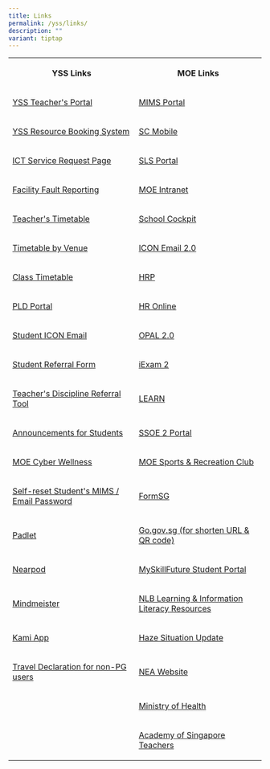 ```yaml
---
title: Links
permalink: /yss/links/
description: ""
variant: tiptap
---
```

<table><tbody><tr><th rowspan="1" colspan="1"><p>YSS Links</p></th><th rowspan="1" colspan="1"><p>MOE Links</p></th></tr><tr><td rowspan="1" colspan="1"><p><a href="https://sites.google.com/moe.edu.sg/yss-teachers/teachers" rel="noopener noreferrer nofollow" target="_blank">YSS Teacher's Portal</a></p></td><td rowspan="1" colspan="1"><p><a href="https://idp.mims.moe.gov.sg/nidp/app/login" rel="noopener noreferrer nofollow" target="_blank">MIMS Portal</a></p></td></tr><tr><td rowspan="1" colspan="1"><p><a href="https://rbs.avero-tech.com/" rel="noopener noreferrer nofollow" target="_blank">YSS Resource Booking System</a></p></td><td rowspan="1" colspan="1"><p><a href="https://scmobile.moe.edu.sg/login" rel="noopener noreferrer nofollow" target="_blank">SC Mobile</a></p></td></tr><tr><td rowspan="1" colspan="1"><p><a href="https://docs.google.com/forms/d/e/1FAIpQLSeQdaUI35ybm2E5qBBW9xt5UaJvYVnPruYeL1g0Ap9DkuzggA/viewform" rel="noopener noreferrer nofollow" target="_blank">ICT Service Request Page</a></p></td><td rowspan="1" colspan="1"><p><a href="https://vle.learning.moe.edu.sg/login" rel="noopener noreferrer nofollow" target="_blank">SLS Portal</a></p></td></tr><tr><td rowspan="1" colspan="1"><p><a href="https://docs.google.com/forms/d/e/1FAIpQLSd52mydVEfx2QhCPHOXRD-yRCEafEGhia4KYrlwbvMtkA84Cw/viewform" rel="noopener noreferrer nofollow" target="_blank">Facility Fault Reporting</a></p></td><td rowspan="1" colspan="1"><p><a href="https://intranet.moe.gov.sg/" rel="noopener noreferrer nofollow" target="_blank">MOE Intranet</a></p></td></tr><tr><td rowspan="1" colspan="1"><p><a href="/files/Timetables/Teachers Timetable/2024_Teacher_TT_v5.pdf" rel="noopener noreferrer nofollow" target="_blank">Teacher's Timetable</a></p></td><td rowspan="1" colspan="1"><p><a href="https://schoolcockpit.moe.gov.sg/" rel="noopener noreferrer nofollow" target="_blank">School Cockpit</a></p></td></tr><tr><td rowspan="1" colspan="1"><p><a href="/files/Timetables/VenueTT/2024_Venue_TT_v5.pdf" rel="noopener noreferrer nofollow" target="_blank">Timetable by Venue</a></p></td><td rowspan="1" colspan="1"><p><a href="https://icon.moe.edu.sg/home" rel="noopener noreferrer nofollow" target="_blank">ICON Email 2.0</a></p></td></tr><tr><td rowspan="1" colspan="1"><p><a href="/students/timetable/" rel="noopener noreferrer nofollow" target="_blank">Class Timetable</a></p></td><td rowspan="1" colspan="1"><p><a href="https://www.hrp.gov.sg/" rel="noopener noreferrer nofollow" target="_blank">HRP</a></p></td></tr><tr><td rowspan="1" colspan="1"><p><a href="/parents/pdlp/" rel="noopener noreferrer nofollow" target="_blank">PLD Portal</a></p></td><td rowspan="1" colspan="1"><p><a href="http://intranet.moe.gov.sg/hronline/Pages/Home.aspx" rel="noopener noreferrer nofollow" target="_blank">HR Online</a></p></td></tr><tr><td rowspan="1" colspan="1"><p><a href="https://workspace.google.com/dashboard" rel="noopener noreferrer nofollow" target="_blank">Student ICON Email</a></p></td><td rowspan="1" colspan="1"><p><a href="https://www.opal2.moe.edu.sg/app/learner" rel="noopener noreferrer nofollow" target="_blank">OPAL 2.0</a></p></td></tr><tr><td rowspan="1" colspan="1"><p><a href="https://forms.gle/9wJdoyP5tusj8sCD9" rel="noopener noreferrer nofollow" target="_blank">Student Referral Form</a></p></td><td rowspan="1" colspan="1"><p><a href="https://iexams.seab.gov.sg/login" rel="noopener noreferrer nofollow" target="_blank">iExam 2</a></p></td></tr><tr><td rowspan="1" colspan="1"><p><a href="https://form.gov.sg/6295ca0ec3cb8100127d89d6" rel="noopener noreferrer nofollow" target="_blank">Teacher's Discipline Referral Tool</a></p></td><td rowspan="1" colspan="1"><p><a href="https://learn.gov.sg/" rel="noopener noreferrer nofollow" target="_blank">LEARN</a></p></td></tr><tr><td rowspan="1" colspan="1"><p><a href="/students/announcements/" rel="noopener noreferrer nofollow" target="_blank">Announcements for Students</a></p></td><td rowspan="1" colspan="1"><p><a href="https://ssoe2.moe.edu.sg/sp" rel="noopener noreferrer nofollow" target="_blank">SSOE 2 Portal</a></p></td></tr><tr><td rowspan="1" colspan="1"><p><a href="https://www.moe.gov.sg/education-in-sg/our-programmes/cyber-wellness" rel="noopener noreferrer nofollow" target="_blank">MOE Cyber Wellness</a></p></td><td rowspan="1" colspan="1"><p><a href="https://www.mesrc.net/" rel="noopener noreferrer nofollow" target="_blank">MOE Sports &amp; Recreation Club</a></p></td></tr><tr><td rowspan="1" colspan="1"><p><a href="https://idp.mims.moe.gov.sg/nidp/app/login" rel="noopener noreferrer nofollow" target="_blank">Self-reset Student's MIMS / Email Password</a></p></td><td rowspan="1" colspan="1"><p><a href="https://form.gov.sg/" rel="noopener noreferrer nofollow" target="_blank">FormSG</a></p></td></tr><tr><td rowspan="1" colspan="1"><p><a href="https://yss.padlet.org/" rel="noopener noreferrer nofollow" target="_blank">Padlet</a></p></td><td rowspan="1" colspan="1"><p><a href="https://go.gov.sg/" rel="noopener noreferrer nofollow" target="_blank">Go.gov.sg (for shorten URL &amp; QR code)</a></p></td></tr><tr><td rowspan="1" colspan="1"><p><a href="https://nearpod.com/" rel="noopener noreferrer nofollow" target="_blank">Nearpod</a></p></td><td rowspan="1" colspan="1"><p><a href="https://www.myskillsfuture.gov.sg/content/student/en/secondary.html" rel="noopener noreferrer nofollow" target="_blank">MySkillFuture Student Portal</a></p></td></tr><tr><td rowspan="1" colspan="1"><p><a href="https://www.mindmeister.com/" rel="noopener noreferrer nofollow" target="_blank">Mindmeister</a></p></td><td rowspan="1" colspan="1"><p><a href="https://sure.nlb.gov.sg/" rel="noopener noreferrer nofollow" target="_blank">NLB Learning &amp; Information Literacy Resources</a></p></td></tr><tr><td rowspan="1" colspan="1"><p><a href="https://www.kamiapp.com/" rel="noopener noreferrer nofollow" target="_blank">Kami App</a></p></td><td rowspan="1" colspan="1"><p><a href="https://www.haze.gov.sg/" rel="noopener noreferrer nofollow" target="_blank">Haze Situation Update</a></p></td></tr><tr><td rowspan="1" colspan="1"><p><a href="https://form.gov.sg/6461c57c1af9a80012cbb53d" rel="noopener noreferrer nofollow" target="_blank">Travel Declaration for non-PG users</a></p></td><td rowspan="1" colspan="1"><p><a href="https://www.nea.gov.sg" rel="noopener noreferrer nofollow" target="_blank">NEA Website</a></p></td></tr><tr><td rowspan="1" colspan="1"><p></p></td><td rowspan="1" colspan="1"><p><a href="https://www.moh.gov.sg/" rel="noopener noreferrer nofollow" target="_blank">Ministry of Health</a></p></td></tr><tr><td rowspan="1" colspan="1"><p></p></td><td rowspan="1" colspan="1"><p><a href="https://academyofsingaporeteachers.moe.edu.sg/" rel="noopener noreferrer nofollow" target="_blank">Academy of Singapore Teachers</a></p></td></tr></tbody></table><p></p>